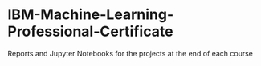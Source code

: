 # IBM-Machine-Learning-Professional-Certificate
Reports and Jupyter Notebooks for the projects at the end of each course
